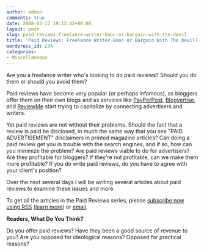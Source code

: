 ```yaml
---
author: admin
comments: true
date: 2008-03-17 19:13:42+00:00
layout: post
slug: paid-reviews-freelance-writer-boon-or-bargain-with-the-devil
title: 'Paid Reviews: Freelance Writer Boon or Bargain With The Devil?'
wordpress_id: 234
categories:
- Miscellaneous
---
```


Are you a freelance writer who's looking to do paid reviews?   Should you do them or should you avoid them?

Paid reviews have become very popular (or perhaps infamous), as bloggers offer them on their own blogs and as services like [PayPerPost](http://payperpost.com/), [Blogvertise](http://www.blogsvertise.com), and [ReviewMe](http://www.reviewme.com) start trying to capitalize by connecting advertisers and writers.

Yet paid reviews are not without their problems.  Should the fact that a review is paid be disclosed, in much the same way that you see "PAID ADVERTISEMENT" disclaimers in printed magazine articles?   Can doing a paid review get you in trouble with the search engines, and if so, how can you minimize the problem?  Are paid reviews viable to do for advertisers?  Are they profitable for bloggers?  If they're not profitable, can we make them more profitable?  If you do write paid reviews, do you have to agree with your client's position?

Over the next several days I will be writing several articles about paid reviews to examine these issues and more.

To get all the articles in the Paid Reviews series, please [subscribe now using RSS](http://feeds.feedburner.com/InklitcomWritingBlog) ([learn more](http://www.inklit.com/blog/2008/03/12/what-is-rss-and-how-do-i-use-it/)) or [email](http://www.feedburner.com/fb/a/emailverifySubmit?feedId=1751901&loc=en_US).

**Readers, What Do You Think?**

Do you offer paid reviews?  Have they been a good source of revenue to you?  Are you opposed for ideological reasons?  Opposed for practical reasons?
